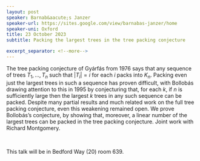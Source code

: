 ```yaml
---
layout: post
speaker: Barnab&aacute;s Janzer
speaker-url: https://sites.google.com/view/barnabas-janzer/home
speaker-uni: Oxford
title: 23 October 2023
subtitle: Packing the largest trees in the tree packing conjecture

excerpt_separator: <!--more-->
---
```


The tree packing conjecture of Gyárfás from 1976 says that any sequence of trees $T_1,\ldots,T_n$ such that $|T_i|=i$ for each $i$ packs into $K_n$.
Packing even just the largest trees in such a sequence has proven difficult, with Bollobás drawing attention to this in 1995 by conjecturing that, for each $k$, if $n$ is sufficiently large then the largest $k$ trees in any such sequence can be packed. Despite many partial results and much related work on the full tree packing conjecture, even this weakening remained open. We prove Bollobás’s conjecture, by showing that, moreover, a linear number of the largest trees can be packed in the tree packing conjecture. Joint work with Richard Montgomery.

<br>

This talk will be in Bedford Way (20) room 639.

<!--more-->
